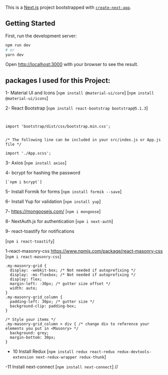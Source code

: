 This is a [Next.js](https://nextjs.org/) project bootstrapped with [`create-next-app`](https://github.com/vercel/next.js/tree/canary/packages/create-next-app).

## Getting Started

First, run the development server:

```bash
npm run dev
# or
yarn dev
```

Open [http://localhost:3000](http://localhost:3000) with your browser to see the result.

## packages I used for this Project:

1- Material UI and Icons
[`npm install @material-ui/core`]
[`npm install @material-ui/icons`]

2- React Bootstrap
[`npm install react-bootstrap bootstrap@5.1.3`]

```/* The following line can be included in a src/App.scss */


import 'bootstrap/dist/css/bootstrap.min.css';


/* The following line can be included in your src/index.js or App.js file */

import './App.scss';
```

3- Axios
[`npm install axios`]

4- bcrypt for hashing the password

```https://www.npmjs.com/package/bcrypt
[`npm i bcrypt`]
```

5- Install Formik for forms
[`npm install formik --save`]

6- Install Yup for validation
[`npm install yup`]

7- https://mongoosejs.com/
[`npm i mongoose`]

8- NextAuth.js for authentication
[`npm i next-auth`]

9- react-toastify for notifications

[`npm i react-toastify`]

1-react-masonry-css
https://www.npmjs.com/package/react-masonry-css
[`npm i react-masonry-css`]

```
.my-masonry-grid {
  display: -webkit-box; /* Not needed if autoprefixing */
  display: -ms-flexbox; /* Not needed if autoprefixing */
  display: flex;
  margin-left: -30px; /* gutter size offset */
  width: auto;
}
.my-masonry-grid_column {
  padding-left: 30px; /* gutter size */
  background-clip: padding-box;
}

/* Style your items */
.my-masonry-grid_column > div { /* change div to reference your elements you put in <Masonry> */
  background: grey;
  margin-bottom: 30px;
}
```

- 10 Install Redux
  [`npm install redux react-redux redux-devtools-extension next-redux-wrapper redux-thunk`]

-11 Install next-connect
[`npm install next-connect`]
//
